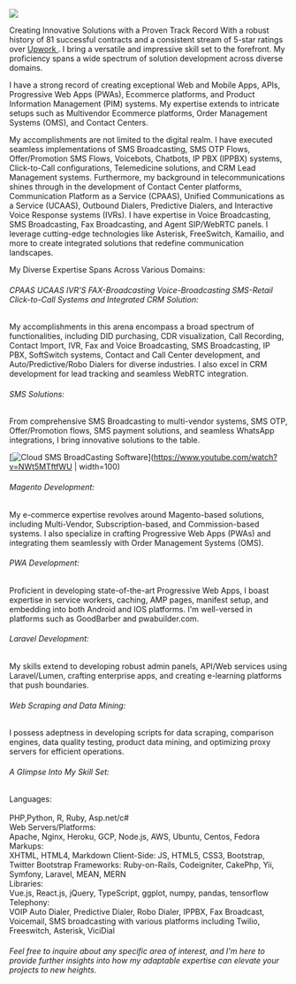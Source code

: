 
![](https://komarev.com/ghpvc/?username=business-expert)

Creating Innovative Solutions with a Proven Track Record With a robust history of 81 successful contracts and a consistent stream of 5-star ratings over [ Upwork ](https://www.upwork.com/freelancers/~010a1bf1b58f492cd6/) . I bring a versatile and impressive skill set to the forefront. My proficiency spans a wide spectrum of solution development across diverse domains.

I have a strong record of creating exceptional Web and Mobile Apps, APIs, Progressive Web Apps (PWAs), Ecommerce platforms, and Product Information Management (PIM) systems. My expertise extends to intricate setups such as Multivendor Ecommerce platforms, Order Management Systems (OMS), and Contact Centers.

My accomplishments are not limited to the digital realm. I have executed seamless implementations of SMS Broadcasting, SMS OTP Flows, Offer/Promotion SMS Flows, Voicebots, Chatbots, IP PBX (IPPBX) systems, Click-to-Call configurations, Telemedicine solutions, and CRM Lead Management systems.
Furthermore, my background in telecommunications shines through in the development of Contact Center platforms, Communication Platform as a Service (CPAAS), Unified Communications as a Service (UCAAS), Outbound Dialers, Predictive Dialers, and Interactive Voice Response systems (IVRs). I have expertise in Voice Broadcasting, SMS Broadcasting, Fax Broadcasting, and Agent SIP/WebRTC panels. I leverage cutting-edge technologies like Asterisk, FreeSwitch, Kamailio, and more to create integrated solutions that redefine communication landscapes.

My Diverse Expertise Spans Across Various Domains:

###### CPAAS UCAAS IVR'S FAX-Broadcasting Voice-Broadcasting SMS-Retail Click-to-Call Systems and Integrated CRM Solution:
My accomplishments in this arena encompass a broad spectrum of functionalities, including DID purchasing, CDR visualization, Call Recording, Contact Import, IVR, Fax and Voice Broadcasting, SMS Broadcasting, IP PBX, SoftSwitch systems, Contact and Call Center development, and Auto/Predictive/Robo Dialers for diverse industries. I also excel in CRM development for lead tracking and seamless WebRTC integration.

######  SMS Solutions: 
From comprehensive SMS Broadcasting to multi-vendor systems, SMS OTP, Offer/Promotion flows, SMS payment solutions, and seamless WhatsApp integrations, I bring innovative solutions to the table.
 
[![Cloud SMS BroadCasting Software](https://markdown-videos-api.jorgenkh.no/url?url=https%3A%2F%2Fwww.youtube.com%2Fwatch%3Fv%3DNWt5MTftfWU)](https://www.youtube.com/watch?v=NWt5MTftfWU | width=100)

######  Magento Development:
My e-commerce expertise revolves around Magento-based solutions, including Multi-Vendor, Subscription-based, and Commission-based systems. I also specialize in crafting Progressive Web Apps (PWAs) and integrating them seamlessly with Order Management Systems (OMS).

###### PWA Development:
Proficient in developing state-of-the-art Progressive Web Apps, I boast expertise in service workers, caching, AMP pages, manifest setup, and embedding into both Android and IOS platforms. I'm well-versed in platforms such as GoodBarber and pwabuilder.com.

######  Laravel Development:
My skills extend to developing robust admin panels, API/Web services using Laravel/Lumen, crafting enterprise apps, and creating e-learning platforms that push boundaries.

###### Web Scraping and Data Mining: 
I possess adeptness in developing scripts for data scraping, comparison engines, data quality testing, product data mining, and optimizing proxy servers for efficient operations.

######  A Glimpse Into My Skill Set:
Languages:</br>  
PHP,Python, R, Ruby, Asp.net/c#</br> 
Web Servers/Platforms: </br> 
Apache, Nginx, Heroku, GCP, Node.js, AWS, Ubuntu, Centos, Fedora</br> 
Markups: </br> 
XHTML, HTML4, Markdown Client-Side: JS, HTML5, CSS3, Bootstrap, Twitter Bootstrap Frameworks: Ruby-on-Rails, Codeigniter, CakePhp, Yii, Symfony, Laravel, MEAN, MERN
</br> Libraries:</br> 
Vue.js, React.js, jQuery, TypeScript, ggplot, numpy, pandas, tensorflow 
</br> Telephony: </br> 
VOIP Auto Dialer, Predictive Dialer, Robo Dialer, IPPBX, Fax Broadcast, Voicemail, SMS broadcasting with various platforms including Twilio, Freeswitch, Asterisk, ViciDial</br> 
 
######  Feel free to inquire about any specific area of interest, and I'm here to provide further insights into how my adaptable expertise can elevate your projects to new heights.
